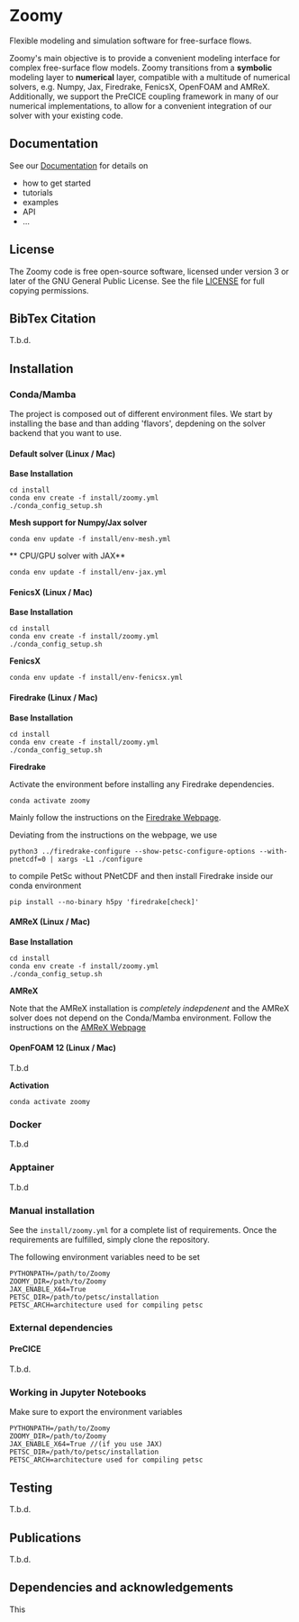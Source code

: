 # Zoomy

Flexible modeling and simulation software for free-surface flows.

Zoomy's main objective is to provide a convenient modeling interface for complex free-surface flow models. Zoomy transitions from a **symbolic** modeling layer to **numerical** layer, compatible with a multitude of numerical solvers, e.g. Numpy, Jax, Firedrake, FenicsX, OpenFOAM and AMReX. Additionally, we support the PreCICE coupling framework in many of our numerical implementations, to allow for a convenient integration of our solver with your existing code.

## Documentation

See our [Documentation](https://mbd-rwth.github.io/Zoomy/) for details on 

* how to get started
* tutorials
* examples
* API
* ...

## License
The Zoomy code is free open-source software,
licensed under version 3 or later of the GNU General Public License.
See the file [LICENSE](LICENSE) for full copying permissions.

## BibTex Citation

T.b.d.


## Installation

### Conda/Mamba

The project is composed out of different environment files. We start by installing the base and than adding 'flavors', depdening on the solver backend that you want to use.

#### Default solver (Linux / Mac)

**Base Installation**

```
cd install
conda env create -f install/zoomy.yml
./conda_config_setup.sh
```

**Mesh support for Numpy/Jax solver**
```
conda env update -f install/env-mesh.yml
```

** CPU/GPU solver with JAX**
```
conda env update -f install/env-jax.yml
```

#### FenicsX (Linux / Mac)

**Base Installation**

```
cd install
conda env create -f install/zoomy.yml
./conda_config_setup.sh
```

**FenicsX**
```
conda env update -f install/env-fenicsx.yml
```

#### Firedrake (Linux / Mac)

**Base Installation**

```
cd install
conda env create -f install/zoomy.yml
./conda_config_setup.sh
```

**Firedrake**


Activate the environment before installing any Firedrake dependencies.

```
conda activate zoomy
```

Mainly follow the instructions on the [Firedrake Webpage](https://www.firedrakeproject.org/install.html#install-firedrake).

Deviating from the instructions on the webpage, we use

```
python3 ../firedrake-configure --show-petsc-configure-options --with-pnetcdf=0 | xargs -L1 ./configure
```

to compile PetSc without PNetCDF and then install Firedrake inside our conda environment

```
pip install --no-binary h5py 'firedrake[check]'

```



#### AMReX (Linux / Mac)

**Base Installation**

```
cd install
conda env create -f install/zoomy.yml
./conda_config_setup.sh
```

**AMReX**

Note that the AMReX installation is *completely indepdenent* and the AMReX solver does not depend on the Conda/Mamba environment.
Follow the instructions on the [AMReX Webpage](https://amrex-codes.github.io/amrex/docs_html/Introduction.html)

#### OpenFOAM 12 (Linux / Mac)

T.b.d


**Activation**

```
conda activate zoomy
```


### Docker

T.b.d

### Apptainer

T.b.d


### Manual installation

See the `install/zoomy.yml` for a complete list of requirements. Once the requirements are fulfilled, simply clone the repository.

The following environment variables need to be set 

```{bash}
PYTHONPATH=/path/to/Zoomy
ZOOMY_DIR=/path/to/Zoomy
JAX_ENABLE_X64=True
PETSC_DIR=/path/to/petsc/installation
PETSC_ARCH=architecture used for compiling petsc
```

### External dependencies

#### PreCICE

T.b.d.

### Working in Jupyter Notebooks

Make sure to export the environment variables

```{bash}
PYTHONPATH=/path/to/Zoomy
ZOOMY_DIR=/path/to/Zoomy
JAX_ENABLE_X64=True //(if you use JAX)
PETSC_DIR=/path/to/petsc/installation
PETSC_ARCH=architecture used for compiling petsc
```


## Testing

T.b.d.


## Publications

T.b.d.


## Dependencies and acknowledgements

This 


